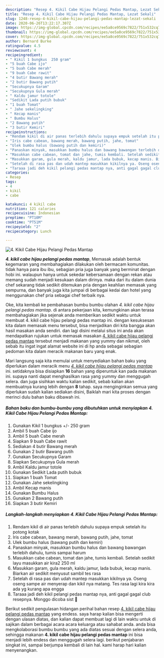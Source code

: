 ```yaml
---
description: "Resep 4. Kikil Cabe Hijau Pelangi Pedas Mantap, Lezat Sekali"
title: "Resep 4. Kikil Cabe Hijau Pelangi Pedas Mantap, Lezat Sekali"
slug: 1248-resep-4-kikil-cabe-hijau-pelangi-pedas-mantap-lezat-sekali
date: 2020-06-26T13:22:17.307Z
image: https://img-global.cpcdn.com/recipes/ee5a8ce9569c7822/751x532cq70/4-kikil-cabe-hijau-pelangi-pedas-mantap-foto-resep-utama.jpg
thumbnail: https://img-global.cpcdn.com/recipes/ee5a8ce9569c7822/751x532cq70/4-kikil-cabe-hijau-pelangi-pedas-mantap-foto-resep-utama.jpg
cover: https://img-global.cpcdn.com/recipes/ee5a8ce9569c7822/751x532cq70/4-kikil-cabe-hijau-pelangi-pedas-mantap-foto-resep-utama.jpg
author: Bernard Burke
ratingvalue: 4.5
reviewcount: 4
recipeingredient:
- " Kikil 1 bungkus  250 gram"
- "5 buah Cabe ijo"
- "5 buah Cabe merah"
- "9 buah Cabe rawit"
- "4 butir Bawang merah"
- "2 butir Bawang putih"
- "Secukupnya Garam"
- "Secukupnya Gula merah"
- " Kaldu jamur totole"
- "Sedikit Lada putih bubuk"
- "1 buah Tomat"
- " Jahe sekelingking"
- " Kecap manis"
- " Bumbu Halus"
- "2 Bawang putih"
- "3 butir Kemiri"
recipeinstructions:
- "Rendam kikil di air panas terlebih dahulu supaya empuk setelah itu potong kotak"
- "Iris cabe cabean, bawang merah, bawang putih, jahe, tomat"
- "Ulek bumbu halus (bawang putih dan kemiri)"
- "Panaskan minyak, masukkan bumbu halus dan bawang bawangan terlebih dahulu, tumis sampai harum"
- "Masukkan cabe cabean, tomat dan jahe, tumis kembali. Setelah sedikit layu masukkan air kira2 250 ml"
- "Masukkan garam, gula merah, kaldu jamur, lada bubuk, kecap manis. Biarkan air sedikit menyusut sambil tes rasa"
- "Setelah di rasa pas dan udah mantep masukkan kikilnya ya. Oseng oseng sampe air menyerap dan kikil nya matang. Tes rasa lagi kira kira ada yg kurang apa engga"
- "Taraaa jadi deh kikil pelangi pedas mantap nya, anti gagal gagal club resepnya. Monggo dicoba sist 🤗"
categories:
- Resep
tags:
- 4
- kikil
- cabe

katakunci: 4 kikil cabe 
nutrition: 121 calories
recipecuisine: Indonesian
preptime: "PT10M"
cooktime: "PT51M"
recipeyield: "2"
recipecategory: Lunch

---
```



![4. Kikil Cabe Hijau Pelangi Pedas Mantap](https://img-global.cpcdn.com/recipes/ee5a8ce9569c7822/751x532cq70/4-kikil-cabe-hijau-pelangi-pedas-mantap-foto-resep-utama.jpg)

<b><i>4. kikil cabe hijau pelangi pedas mantap</i></b>, Memasak adalah bentuk kegemaran yang membahagiakan dilakukan oleh bermacam komunitas. tidak hanya para ibu ibu, sebagian pria juga banyak yang berminat dengan hobi ini. walaupun hanya untuk sekedar kebersamaan dengan rekan atau memang sudah menjadi kesukaan dalam dirinya. maka dari itu dalam dunia chef sekarang tidak sedikit ditemukan pria dengan keahlian memasak yang sempurna, dan banyak juga kita jumpai di berbagai kedai dan hotel yang menggunakan chef pria sebagai chef terbaik nya.

Oke, kita kembali ke pembahasan bumbu bumbu olahan <i>4. kikil cabe hijau pelangi pedas mantap</i>. di antara pekerjaan kita, kemungkinan akan terasa membahagiakan jika sejenak anda memberikan sedikit waktu untuk membuat 4. kikil cabe hijau pelangi pedas mantap ini. dengan kesuksesan kita dalam memasak menu tersebut, bisa menjadikan diri kita bangga akan hasil masakan anda sendiri. dan lagi disini melalui situs ini anda akan mendapatkan rujukan untuk memasak masakan <u>4. kikil cabe hijau pelangi pedas mantap</u> tersebut menjadi makanan yang yummy dan nikmat, oleh sebab itu ingat ingat alamat website ini di hp anda sebagai sebagian pedoman kita dalam meracik makanan baru yang enak.




Mari langsung saja kita memulai untuk menyediakan bahan baku yang diperlukan dalam meracik menu <u><i>4. kikil cabe hijau pelangi pedas mantap</i></u> ini. setidaknya bisa disiapkan <b>16</b> bahan yang diperuntuk kan pada makanan ini. supaya nanti dapat menghasilkan rasa yang yummy dan menggugah selera. dan juga sisihkan waktu kalian sedikit, sebab kalian akan membuatnya kurang lebih dengan <b>8</b> tahap. saya menginginkan semua yang diperlukan sudah kalian sediakan disini, Baiklah mari kita proses dengan merinci dulu bahan baku dibawah ini.

<!--inarticleads1-->

##### Bahan baku dan bumbu-bumbu yang dibutuhkan untuk menyiapkan 4. Kikil Cabe Hijau Pelangi Pedas Mantap:

1. Gunakan  Kikil 1 bungkus +/- 250 gram
1. Ambil 5 buah Cabe ijo
1. Ambil 5 buah Cabe merah
1. Siapkan 9 buah Cabe rawit
1. Sediakan 4 butir Bawang merah
1. Gunakan 2 butir Bawang putih
1. Gunakan Secukupnya Garam
1. Siapkan Secukupnya Gula merah
1. Ambil  Kaldu jamur totole
1. Gunakan Sedikit Lada putih bubuk
1. Siapkan 1 buah Tomat
1. Gunakan  Jahe sekelingking
1. Ambil  Kecap manis
1. Gunakan  Bumbu Halus
1. Gunakan 2 Bawang putih
1. Siapkan 3 butir Kemiri




<!--inarticleads2-->

##### Langkah-langkah menyiapkan 4. Kikil Cabe Hijau Pelangi Pedas Mantap:

1. Rendam kikil di air panas terlebih dahulu supaya empuk setelah itu potong kotak
1. Iris cabe cabean, bawang merah, bawang putih, jahe, tomat
1. Ulek bumbu halus (bawang putih dan kemiri)
1. Panaskan minyak, masukkan bumbu halus dan bawang bawangan terlebih dahulu, tumis sampai harum
1. Masukkan cabe cabean, tomat dan jahe, tumis kembali. Setelah sedikit layu masukkan air kira2 250 ml
1. Masukkan garam, gula merah, kaldu jamur, lada bubuk, kecap manis. Biarkan air sedikit menyusut sambil tes rasa
1. Setelah di rasa pas dan udah mantep masukkan kikilnya ya. Oseng oseng sampe air menyerap dan kikil nya matang. Tes rasa lagi kira kira ada yg kurang apa engga
1. Taraaa jadi deh kikil pelangi pedas mantap nya, anti gagal gagal club resepnya. Monggo dicoba sist 🤗




Berikut sedikit pengulasan hidangan perihal bahan resep <u>4. kikil cabe hijau pelangi pedas mantap</u> yang endess. saya harap kalian bisa mengerti dengan ulasan diatas, dan kalian dapat membuat lagi di lain waktu untuk di sajikan dalam berbagai acara acara keluarga atau sahabat anda. anda bisa mengkolaborasi bumbu bumbu yang ada diatas sesuai dengan selera anda, sehingga makanan <b>4. kikil cabe hijau pelangi pedas mantap</b> ini bisa menjadi lebih endess dan menggugah selera lagi. berikut penjabaran singkat ini, sampai berjumpa kembali di lain hal. kami harap hari kalian menyenangkan.
